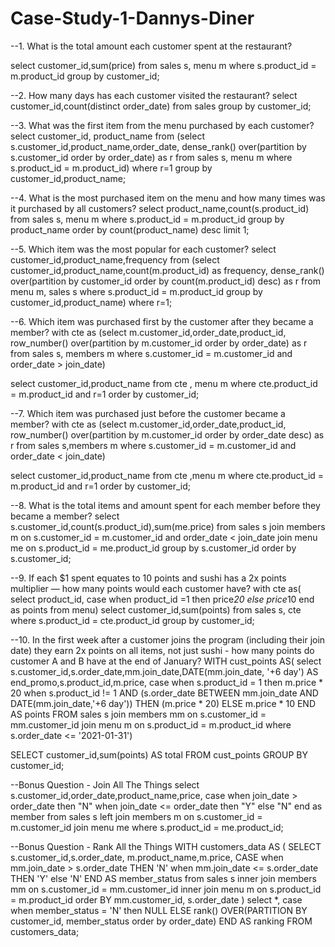 # Case-Study-1-Dannys-Diner
--1. What is the total amount each customer spent at the restaurant?

select customer_id,sum(price)
from sales s, menu m
where s.product_id = m.product_id
group by customer_id;

--2. How many days has each customer visited the restaurant?
select customer_id,count(distinct order_date)
from sales
group by customer_id;

--3. What was the first item from the menu purchased by each customer?
select customer_id, product_name
from
(select s.customer_id,product_name,order_date,
dense_rank() over(partition by s.customer_id order by order_date) as r
from sales s, menu m
where s.product_id = m.product_id)
where r=1
group by customer_id,product_name;

--4. What is the most purchased item on the menu and how many times was it purchased by all customers?
select product_name,count(s.product_id)
from sales s, menu m
where s.product_id = m.product_id
group by product_name
order by count(product_name) desc
limit 1;

--5. Which item was the most popular for each customer?
select customer_id,product_name,frequency
from
(select customer_id,product_name,count(m.product_id) as frequency,
dense_rank() over(partition by customer_id order by count(m.product_id) desc) as r
from menu m, sales s
where s.product_id = m.product_id
group by customer_id,product_name)
where r=1;

--6. Which item was purchased first by the customer after they became a member?
with cte as
(select m.customer_id,order_date,product_id,
row_number() over(partition by m.customer_id order by order_date) as r
from sales s, members m
where s.customer_id = m.customer_id
and order_date > join_date)

select customer_id,product_name
from cte , menu m
where cte.product_id = m.product_id
and r=1
order by customer_id;

--7. Which item was purchased just before the customer became a member?
with cte as
(select m.customer_id,order_date,product_id,
row_number() over(partition by m.customer_id order by order_date desc) as r
from sales s,members m
where s.customer_id = m.customer_id
and order_date < join_date)

select customer_id,product_name
from cte ,menu m
where cte.product_id = m.product_id
and r=1
order by customer_id;

--8. What is the total items and amount spent for each member before they became a member?
select s.customer_id,count(s.product_id),sum(me.price)
from sales s join members m
on s.customer_id = m.customer_id
and order_date < join_date
join menu me
on s.product_id = me.product_id
group by s.customer_id
order by s.customer_id;

--9. If each $1 spent equates to 10 points and sushi has a 2x points multiplier — how many points would each customer have?
with cte as(
select product_id,
case
when product_id =1 then price*20
else price*10
end as points
from menu)
select customer_id,sum(points)
from sales s, cte
where s.product_id = cte.product_id
group by customer_id;

--10. In the first week after a customer joins the program (including their join date) they earn 2x points on all items, not just sushi - how many points do customer A and B have at the end of January?
WITH cust_points 
AS(
select s.customer_id,s.order_date,mm.join_date,DATE(mm.join_date, '+6 day') AS end_promo,s.product_id,m.price,
case 
when s.product_id = 1
then m.price * 20 
when s.product_id != 1 AND 
(s.order_date BETWEEN mm.join_date AND DATE(mm.join_date,'+6 day'))
THEN (m.price * 20)
ELSE m.price * 10
END AS points
FROM sales s
join members mm
on s.customer_id = mm.customer_id
join menu m 
on s.product_id = m.product_id
where s.order_date <= '2021-01-31')

SELECT customer_id,sum(points) AS total
FROM cust_points
GROUP BY customer_id;

--Bonus Question - Join All The Things
select s.customer_id,order_date,product_name,price,
case
when join_date > order_date then "N"
when join_date <= order_date then "Y"
else "N" end as member
from sales s left join members m
on s.customer_id = m.customer_id
join menu me
where s.product_id = me.product_id;

--Bonus Question - Rank All the Things
WITH customers_data AS (
SELECT s.customer_id,s.order_date, m.product_name,m.price,
CASE
when mm.join_date > s.order_date THEN 'N'
when mm.join_date <= s.order_date THEN 'Y'
else 'N' END AS member_status
from sales s inner join members mm
on s.customer_id = mm.customer_id inner join menu m
on s.product_id = m.product_id
order BY mm.customer_id, s.order_date
)
select *, 
case
when member_status = 'N' then NULL
ELSE rank() OVER(PARTITION BY customer_id, member_status order by order_date) END AS ranking
FROM customers_data;
